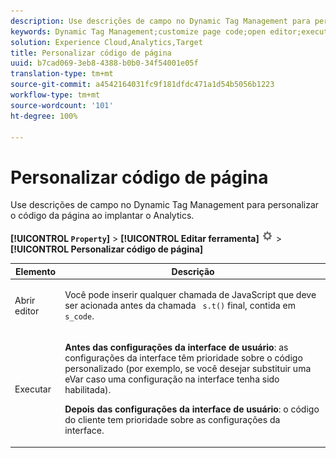 ```yaml
---
description: Use descrições de campo no Dynamic Tag Management para personalizar o código da página ao implantar o Analytics.
keywords: Dynamic Tag Management;customize page code;open editor;execute
solution: Experience Cloud,Analytics,Target
title: Personalizar código de página
uuid: b7cad069-3eb8-4388-b0b0-34f54001e05f
translation-type: tm+mt
source-git-commit: a4542164031fc9f181dfdc471a1d54b5056b1223
workflow-type: tm+mt
source-wordcount: '101'
ht-degree: 100%

---
```



# Personalizar código de página

Use descrições de campo no Dynamic Tag Management para personalizar o código da página ao implantar o Analytics.

**[!UICONTROL `Property`]** > **[!UICONTROL Editar ferramenta]** ![](assets/settings_gear.png) > **[!UICONTROL Personalizar código de página]**

<table id="table_A4676A5FEE814DF9A05DA0E56F8B4C6D"> 
 <thead> 
  <tr> 
   <th colname="col1" class="entry"> Elemento </th> 
   <th colname="col2" class="entry"> Descrição </th> 
  </tr> 
 </thead>
 <tbody> 
  <tr> 
   <td colname="col1"> <p>Abrir editor </p> </td> 
   <td colname="col2"> <p>Você pode inserir qualquer chamada de JavaScript que deve ser acionada antes da chamada <code> s.t()</code> final, contida em <code> s_code</code>. </p> </td> 
  </tr> 
  <tr> 
   <td colname="col1"> <p>Executar </p> </td> 
   <td colname="col2"> <p> <b>Antes das configurações da interface de usuário</b>: as configurações da interface têm prioridade sobre o código personalizado (por exemplo, se você desejar substituir uma eVar caso uma configuração na interface tenha sido habilitada). </p> <p> <b>Depois das configurações da interface de usuário</b>: o código do cliente tem prioridade sobre as configurações da interface. </p> </td> 
  </tr> 
 </tbody> 
</table>

